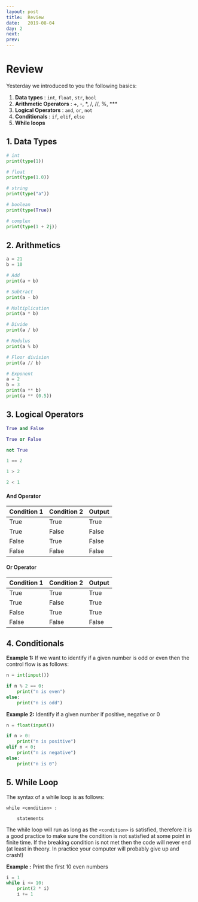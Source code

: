 ```yaml
---
layout: post
title:  Review
date:   2019-08-04
day: 2
next:
prev:
---
```



# Review

Yesterday we introduced to you the following basics:

1. **Data types** : `int`, `float`, `str`, `bool`
2. **Arithmetic Operators** : +, -, *, /, //, %, ***
3. **Logical Operators** : `and`, `or`, `not`
3. **Conditionals** : `if`, `elif`, `else`
4. **While loops**

## 1. Data Types


```python
# int
print(type(1))

# float
print(type(1.0))

# string
print(type("a"))

# boolean
print(type(True))

# complex
print(type(1 + 2j))
```

## 2. Arithmetics


```python
a = 21
b = 10

# Add
print(a + b)

# Subtract
print(a - b)

# Multiplication
print(a * b)

# Divide
print(a / b)

# Modulus
print(a % b)

# Floor division
print(a // b)

# Exponent
a = 2
b = 3
print(a ** b)
print(a ** (0.5))
```

## 3. Logical Operators


```python
True and False
```


```python
True or False
```


```python
not True
```


```python
1 == 2
```


```python
1 > 2
```


```python
2 < 1
```

#### And Operator

| Condition 1 | Condition 2 | Output |
|-------------|-------------|--------|
| True | True | True |
| True | False | False |
| False | True | False |
| False | False | False |

#### Or Operator

| Condition 1 | Condition 2 | Output |
|-------------|-------------|--------|
| True | True | True |
| True | False | True |
| False | True | True |
| False | False | False |

## 4. Conditionals

**Example 1:** If we want to identify if a given number is odd or even then the control flow is as follows:


```python
n = int(input())

if n % 2 == 0:
    print("n is even")
else:
    print("n is odd")
```

**Example 2:** Identify if a given number if positive, negative or 0


```python
n = float(input())

if n > 0:
    print("n is positive")
elif n < 0:
    print("n is negative")
else:
    print("n is 0")
```

## 5. While Loop

The syntax of a while loop is as follows:
```
while <condition> :

    statements
```

The while loop will run as long as the `<condition>` is satisfied, therefore it is a good practice to make sure the condition is not satisfied at some point in finite time. If the breaking condition is not met then the code will never end (at least in theory. In practice your computer will probably give up and crash!)

**Example :** Print the first 10 even numbers


```python
i = 1
while i <= 10:
    print(2 * i)
    i += 1
```

